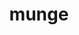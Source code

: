 ---
title: "munge"
layout: cache
categories: [package, develop-2024-03-24]
meta: {"versions": ["0.5.15"], "compilers": ["gcc@=11.4.0", "gcc@=7.5.0", "gcc@=9.4.0", "oneapi@=2024.0.0"], "oss": ["ubuntu18.04", "ubuntu20.04", "ubuntu22.04"], "platforms": ["linux"], "targets": ["neoverse_v1", "neoverse_v2", "ppc64le", "x86_64_v3"], "stacks": ["e4s", "e4s-neoverse-v2", "e4s-neoverse_v1", "e4s-oneapi", "e4s-power", "radiuss", "root", "tutorial"], "num_specs": 7, "num_specs_by_stack": {"root": 7, "radiuss": 1, "e4s-power": 1, "e4s-neoverse_v1": 1, "e4s-neoverse-v2": 1, "e4s": 1, "tutorial": 1, "e4s-oneapi": 1}}
spec_details: [{"hash": "qw5c5rmuvufb2ls762tg62ji3kkz52jy", "compiler": "gcc@=7.5.0", "versions": ["0.5.15"], "os": "ubuntu18.04", "platform": "linux", "target": "x86_64_v3", "variants": ["build_system=autotools", "localstatedir=PREFIX/var"], "stacks": ["root", "radiuss"], "size": "-", "tarball": "https://binaries.spack.io/develop-2024-03-24/build_cache/linux-ubuntu18.04-x86_64_v3/gcc-7.5.0/munge-0.5.15/linux-ubuntu18.04-x86_64_v3-gcc-7.5.0-munge-0.5.15-qw5c5rmuvufb2ls762tg62ji3kkz52jy.spack"}, {"hash": "nn2k6pmje5hozsdqhnqa3k7zpsly7ogo", "compiler": "gcc@=9.4.0", "versions": ["0.5.15"], "os": "ubuntu20.04", "platform": "linux", "target": "ppc64le", "variants": ["build_system=autotools", "localstatedir=PREFIX/var"], "stacks": ["root", "e4s-power"], "size": "-", "tarball": "https://binaries.spack.io/develop-2024-03-24/build_cache/linux-ubuntu20.04-ppc64le/gcc-9.4.0/munge-0.5.15/linux-ubuntu20.04-ppc64le-gcc-9.4.0-munge-0.5.15-nn2k6pmje5hozsdqhnqa3k7zpsly7ogo.spack"}, {"hash": "euszewzpr2ejld2t664brdmpktjo73yw", "compiler": "gcc@=11.4.0", "versions": ["0.5.15"], "os": "ubuntu22.04", "platform": "linux", "target": "neoverse_v1", "variants": ["build_system=autotools", "localstatedir=PREFIX/var"], "stacks": ["e4s-neoverse_v1", "root"], "size": "-", "tarball": "https://binaries.spack.io/develop-2024-03-24/build_cache/linux-ubuntu22.04-neoverse_v1/gcc-11.4.0/munge-0.5.15/linux-ubuntu22.04-neoverse_v1-gcc-11.4.0-munge-0.5.15-euszewzpr2ejld2t664brdmpktjo73yw.spack"}, {"hash": "asmy3zpxppoqyaldij3l2fgetb237ygq", "compiler": "gcc@=11.4.0", "versions": ["0.5.15"], "os": "ubuntu22.04", "platform": "linux", "target": "neoverse_v2", "variants": ["build_system=autotools", "localstatedir=PREFIX/var"], "stacks": ["root", "e4s-neoverse-v2"], "size": "-", "tarball": "https://binaries.spack.io/develop-2024-03-24/build_cache/linux-ubuntu22.04-neoverse_v2/gcc-11.4.0/munge-0.5.15/linux-ubuntu22.04-neoverse_v2-gcc-11.4.0-munge-0.5.15-asmy3zpxppoqyaldij3l2fgetb237ygq.spack"}, {"hash": "xjwbbwzoksfmwczd4fz6ppqijsp7kerk", "compiler": "gcc@=11.4.0", "versions": ["0.5.15"], "os": "ubuntu22.04", "platform": "linux", "target": "x86_64_v3", "variants": ["build_system=autotools", "localstatedir=PREFIX/var"], "stacks": ["e4s", "root"], "size": "-", "tarball": "https://binaries.spack.io/develop-2024-03-24/build_cache/linux-ubuntu22.04-x86_64_v3/gcc-11.4.0/munge-0.5.15/linux-ubuntu22.04-x86_64_v3-gcc-11.4.0-munge-0.5.15-xjwbbwzoksfmwczd4fz6ppqijsp7kerk.spack"}, {"hash": "bqhzaaeftmedbxkiptz6bafuhqk7xhjn", "compiler": "gcc@=11.4.0", "versions": ["0.5.15"], "os": "ubuntu22.04", "platform": "linux", "target": "x86_64_v3", "variants": ["build_system=autotools", "localstatedir=PREFIX/var"], "stacks": ["root", "tutorial"], "size": "-", "tarball": "https://binaries.spack.io/develop-2024-03-24/build_cache/linux-ubuntu22.04-x86_64_v3/gcc-11.4.0/munge-0.5.15/linux-ubuntu22.04-x86_64_v3-gcc-11.4.0-munge-0.5.15-bqhzaaeftmedbxkiptz6bafuhqk7xhjn.spack"}, {"hash": "pcozyip6yca4bffvlpw67y6a2zvy2eu6", "compiler": "oneapi@=2024.0.0", "versions": ["0.5.15"], "os": "ubuntu22.04", "platform": "linux", "target": "x86_64_v3", "variants": ["build_system=autotools", "localstatedir=PREFIX/var"], "stacks": ["root", "e4s-oneapi"], "size": "-", "tarball": "https://binaries.spack.io/develop-2024-03-24/build_cache/linux-ubuntu22.04-x86_64_v3/oneapi-2024.0.0/munge-0.5.15/linux-ubuntu22.04-x86_64_v3-oneapi-2024.0.0-munge-0.5.15-pcozyip6yca4bffvlpw67y6a2zvy2eu6.spack"}]
---